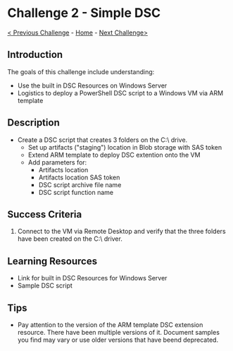 # Challenge 2 - Simple DSC

[< Previous Challenge](./DSC-Challenge-01.md) - [Home](../readme.md) - [Next Challenge>](./DSC-Challenge-03.md)

## Introduction

The goals of this challenge include understanding:
+   Use the built in DSC Resources on Windows Server
+   Logistics to deploy a PowerShell DSC script to a Windows VM via ARM template

## Description

+	Create a DSC script that creates 3 folders on the C:\ drive.
    +   Set up artifacts ("staging") location in Blob storage with SAS token
    +   Extend ARM template to deploy DSC extention onto the VM
    +   Add parameters for:
        +   Artifacts location 
        +   Artifacts location SAS token
        +   DSC script archive file name
        +   DSC script function name

## Success Criteria

1. Connect to the VM via Remote Desktop and verify that the three folders have been created on the C:\ driver.

## Learning Resources

- Link for built in DSC Resources for Windows Server
- Sample DSC script

## Tips

- Pay attention to the version of the ARM template DSC extension resource. There have been multiple versions of it.  Document samples you find may vary or use older versions that have beend deprecated.
